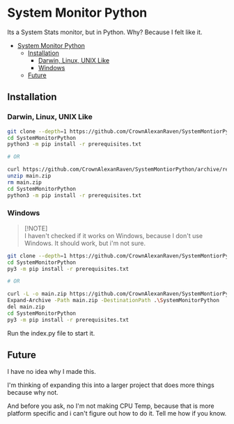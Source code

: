 # System Monitor Python
Its a System Stats monitor, but in Python. Why? Because I felt like it.

- [System Monitor Python](#system-monitor-python)
    - [Installation](#Installation)
        - [Darwin, Linux, UNIX Like](#darwin-linux-unix-like)
        - [Windows](#windows)
    - [Future](#future)



## Installation

### Darwin, Linux, UNIX Like
```zsh
git clone --depth=1 https://github.com/CrownAlexanRaven/SystemMontiorPython.git
cd SystemMonitorPython
python3 -m pip install -r prerequisites.txt

# OR 

curl https://github.com/CrownAlexanRaven/SystemMontiorPython/archive/refs/heads/main.zip --output main.zip 
unzip main.zip
rm main.zip
cd SystemMonitorPython
python3 -m pip install -r prerequisites.txt
```

### Windows

> [!NOTE]\
> I haven't checked if it works on Windows, because I don't use Windows.
> It should work, but i'm not sure.

```bash
git clone --depth=1 https://github.com/CrownAlexanRaven/SystemMontiorPython.git
cd SystemMonitorPython
py3 -m pip install -r prerequisites.txt

# OR

curl -L -o main.zip https://github.com/CrownAlexanRaven/SystemMontiorPython/archive/refs/heads/main.zip
Expand-Archive -Path main.zip -DestinationPath .\SystemMonitorPython
del main.zip
cd SystemMonitorPython
py3 -m pip install -r prerequisites.txt
```

Run the index.py file to start it.


## Future
I have no idea why I made this.

I'm thinking of expanding this into a larger project that does more things because why not.

And before you ask, no I'm not making CPU Temp, because that is more platform specific and i can't figure out how to do it. Tell me how if you know.

